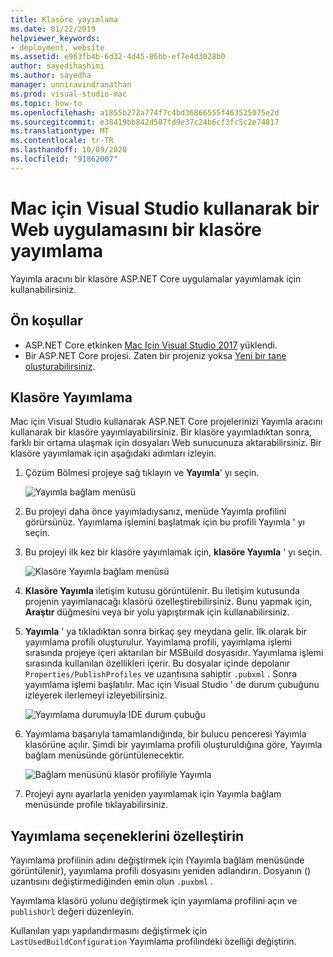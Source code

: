 ```yaml
---
title: Klasöre yayımlama
ms.date: 01/22/2019
helpviewer_keywords:
- deployment, website
ms.assetid: e963fb4b-6d32-4d45-86bb-ef7e4d3028b0
author: sayedihashimi
ms.author: sayedha
manager: unniravindranathan
ms.prod: visual-studio-mac
ms.topic: how-to
ms.openlocfilehash: a1855b272a774f7c4bd36866555f463525075e2d
ms.sourcegitcommit: e38419bb842d587fd9e37c24b6cf3fc5c2e74817
ms.translationtype: MT
ms.contentlocale: tr-TR
ms.lasthandoff: 10/09/2020
ms.locfileid: "91862007"
---
```

# <a name="publish-a-web-app-to-a-folder-using-visual-studio-for-mac"></a>Mac için Visual Studio kullanarak bir Web uygulamasını bir klasöre yayımlama

Yayımla aracını bir klasöre ASP.NET Core uygulamalar yayımlamak için kullanabilirsiniz.

## <a name="prerequisites"></a>Ön koşullar

- ASP.NET Core etkinken [Mac Için Visual Studio 2017](https://visualstudio.microsoft.com/downloads/?utm_medium=microsoft&utm_source=docs.microsoft.com&utm_campaign=inline+link&utm_content=download+vs4mac2017) yüklendi.
- Bir ASP.NET Core projesi. Zaten bir projeniz yoksa [Yeni bir tane oluşturabilirsiniz](./create-new-projects.md?view=vsmac-2017).

## <a name="publish-to-folder"></a>Klasöre Yayımlama

Mac için Visual Studio kullanarak ASP.NET Core projelerinizi Yayımla aracını kullanarak bir klasöre yayımlayabilirsiniz. Bir klasöre yayımladıktan sonra, farklı bir ortama ulaşmak için dosyaları Web sunucunuza aktarabilirsiniz. Bir klasöre yayımlamak için aşağıdaki adımları izleyin.

 1. Çözüm Bölmesi projeye sağ tıklayın ve **Yayımla**' yı seçin.

    ![Yayımla bağlam menüsü](media/publish-context-menu.png)

 2. Bu projeyi daha önce yayımladıysanız, menüde Yayımla profilini görürsünüz. Yayımlama işlemini başlatmak için bu profili Yayımla ' yı seçin.

 3. Bu projeyi ilk kez bir klasöre yayımlamak için, **klasöre Yayımla** ' yı seçin.

    ![Klasöre Yayımla bağlam menüsü](media/publish-to-folder-context-menu.png)

 4. **Klasöre Yayımla** iletişim kutusu görüntülenir. Bu iletişim kutusunda projenin yayımlanacağı klasörü özelleştirebilirsiniz. Bunu yapmak için, **Araştır** düğmesini veya bir yolu yapıştırmak için kullanabilirsiniz.

 5. **Yayımla** ' ya tıkladıktan sonra birkaç şey meydana gelir. İlk olarak bir yayımlama profili oluşturulur. Yayımlama profili, yayımlama işlemi sırasında projeye içeri aktarılan bir MSBuild dosyasıdır. Yayımlama işlemi sırasında kullanılan özellikleri içerir. Bu dosyalar içinde depolanır `Properties/PublishProfiles` ve uzantısına sahiptir `.pubxml` . Sonra yayımlama işlemi başlatılır. Mac için Visual Studio ' de durum çubuğunu izleyerek ilerlemeyi izleyebilirsiniz.

    ![Yayımlama durumuyla IDE durum çubuğu](media/publish-to-folder-status-bar.png)

 6. Yayımlama başarıyla tamamlandığında, bir bulucu penceresi Yayımla klasörüne açılır. Şimdi bir yayımlama profili oluşturuldığına göre, Yayımla bağlam menüsünde görüntülenecektir.

    ![Bağlam menüsünü klasör profiliyle Yayımla](media/publish-context-menu-with-folder-profile.png)

 7. Projeyi aynı ayarlarla yeniden yayımlamak için Yayımla bağlam menüsünde profile tıklayabilirsiniz.

## <a name="customize-publish-options"></a>Yayımlama seçeneklerini özelleştirin

Yayımlama profilinin adını değiştirmek için (Yayımla bağlam menüsünde görüntülenir), yayımlama profili dosyasını yeniden adlandırın. Dosyanın () uzantısını değiştirmediğinden emin olun `.puxbml` .

Yayımlama klasörü yolunu değiştirmek için yayımlama profilini açın ve `publishUrl` değeri düzenleyin.

Kullanılan yapı yapılandırmasını değiştirmek için `LastUsedBuildConfiguration` Yayımlama profilindeki özelliği değiştirin.